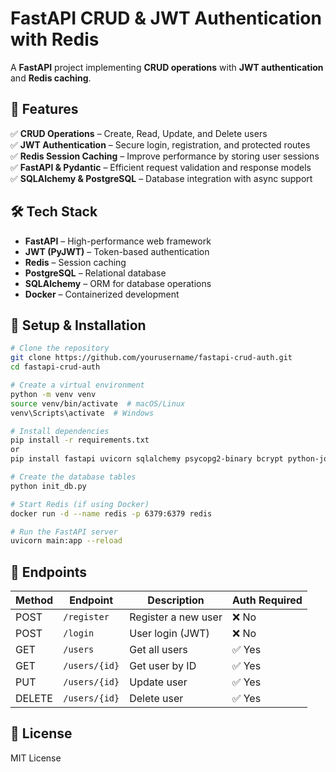 # **FastAPI CRUD & JWT Authentication with Redis**  
A **FastAPI** project implementing **CRUD operations** with **JWT authentication** and **Redis caching**.  

## **🚀 Features**  
✅ **CRUD Operations** – Create, Read, Update, and Delete users  
✅ **JWT Authentication** – Secure login, registration, and protected routes  
✅ **Redis Session Caching** – Improve performance by storing user sessions  
✅ **FastAPI & Pydantic** – Efficient request validation and response models  
✅ **SQLAlchemy & PostgreSQL** – Database integration with async support  

## **🛠 Tech Stack**  
- **FastAPI** – High-performance web framework  
- **JWT (PyJWT)** – Token-based authentication  
- **Redis** – Session caching  
- **PostgreSQL** – Relational database  
- **SQLAlchemy** – ORM for database operations  
- **Docker** – Containerized development  

## **📌 Setup & Installation**  
```sh
# Clone the repository
git clone https://github.com/yourusername/fastapi-crud-auth.git
cd fastapi-crud-auth

# Create a virtual environment
python -m venv venv
source venv/bin/activate  # macOS/Linux
venv\Scripts\activate  # Windows

# Install dependencies
pip install -r requirements.txt
or
pip install fastapi uvicorn sqlalchemy psycopg2-binary bcrypt python-jose python-multipart redis aioredis

# Create the database tables
python init_db.py

# Start Redis (if using Docker)
docker run -d --name redis -p 6379:6379 redis

# Run the FastAPI server
uvicorn main:app --reload
```

## **🔗 Endpoints**  
| Method | Endpoint           | Description          | Auth Required |
|--------|--------------------|----------------------|--------------|
| POST   | `/register`        | Register a new user | ❌ No        |
| POST   | `/login`           | User login (JWT)    | ❌ No        |
| GET    | `/users`           | Get all users       | ✅ Yes       |
| GET    | `/users/{id}`      | Get user by ID      | ✅ Yes       |
| PUT    | `/users/{id}`      | Update user         | ✅ Yes       |
| DELETE | `/users/{id}`      | Delete user         | ✅ Yes       |

## **📜 License**  
MIT License  


